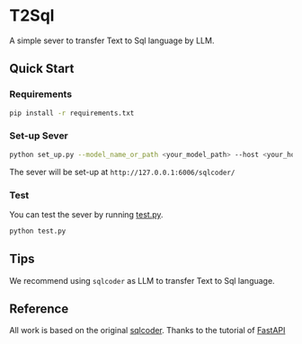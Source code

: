 # T2Sql
A simple sever to transfer Text to Sql language by LLM.

## Quick Start
### Requirements
```bash
pip install -r requirements.txt
```

### Set-up Sever
```bash
python set_up.py --model_name_or_path <your_model_path> --host <your_host> --port <your_port>
```
The sever will be set-up at `http://127.0.0.1:6006/sqlcoder/`

### Test
You can test the sever by running [test.py](./test.py).
```bash
python test.py
```

## Tips
We recommend using `sqlcoder` as LLM to transfer Text to Sql language.

## Reference
All work is based on the original [sqlcoder](https://github.com/defog-ai/sqlcoder).
Thanks to the tutorial of [FastAPI](https://fastapi.tiangolo.com/zh/)
